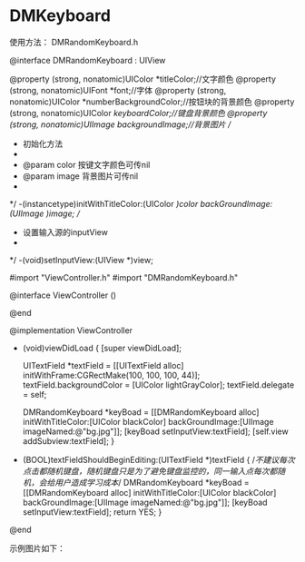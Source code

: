 # DMKeyboard

  使用方法：
  DMRandomKeyboard.h
  
  @interface DMRandomKeyboard : UIView

  @property (strong, nonatomic)UIColor *titleColor;//文字颜色
  @property (strong, nonatomic)UIFont *font;//字体
  @property (strong, nonatomic)UIColor *numberBackgroundColor;//按钮块的背景颜色
  @property (strong, nonatomic)UIColor *keyboardColor;//键盘背景颜色
  @property (strong, nonatomic)UIImage *backgroundImage;//背景图片
  /**
   *  初始化方法
   *
   *  @param color 按键文字颜色可传nil
   *  @param image 背景图片可传nil
   *
   */
  -(instancetype)initWithTitleColor:(UIColor *)color backGroundImage:(UIImage *)image;
  /**
   *  设置输入源的inputView
   *
   */
  -(void)setInputView:(UIView *)view;
  
  #import "ViewController.h"
  #import "DMRandomKeyboard.h"

  @interface ViewController ()<UITextFieldDelegate>

  @end

  @implementation ViewController

  - (void)viewDidLoad {
      [super viewDidLoad];

      UITextField *textField = [[UITextField alloc] initWithFrame:CGRectMake(100, 100, 100, 44)];
      textField.backgroundColor = [UIColor lightGrayColor];
      textField.delegate = self;

      DMRandomKeyboard *keyBoad = [[DMRandomKeyboard alloc] initWithTitleColor:[UIColor blackColor] backGroundImage:[UIImage imageNamed:@"bg.jpg"]];
      [keyBoad setInputView:textField];
      [self.view addSubview:textField];
  }

  - (BOOL)textFieldShouldBeginEditing:(UITextField *)textField
  {
      /*不建议每次点击都随机键盘，随机键盘只是为了避免键盘监控的，同一输入点每次都随机，会给用户造成学习成本*/
      DMRandomKeyboard *keyBoad = [[DMRandomKeyboard alloc] initWithTitleColor:[UIColor blackColor] backGroundImage:[UIImage imageNamed:@"bg.jpg"]];
      [keyBoad setInputView:textField];
      return YES;
  }

  @end
  
  
  示例图片如下：
  
  
  ![]()
